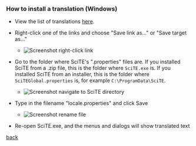 
<a name="how_to_install_translation_win"></a>
### How to install a translation (Windows)

* View the list of translations [here](translations_list.md).

* Right-click one of the links and choose "Save link as..." or "Save target as..."

    * ![Screenshot right-click link](https://raw.githubusercontent.com/downpoured/scite-files/master/files/translations_install_win_right.png)

* Go to the folder where SciTE's ".properties" files are. If you installed SciTE from a .zip file, this is the folder where `SciTE.exe` is. If you installed SciTE from an installer, this is the folder where `SciTEGlobal.properties` is, for example `C:\ProgramData\SciTE`.

    * ![Screenshot navigate to SciTE directory](https://raw.githubusercontent.com/downpoured/scite-files/master/files/translations_install_win_path.png)

* Type in the filename "locale.properties" and click Save

    * ![Screenshot rename file](https://raw.githubusercontent.com/downpoured/scite-files/master/files/translations_install_win_rename.png)

* Re-open SciTE.exe, and the menus and dialogs will show translated text

[back](translations.md)


